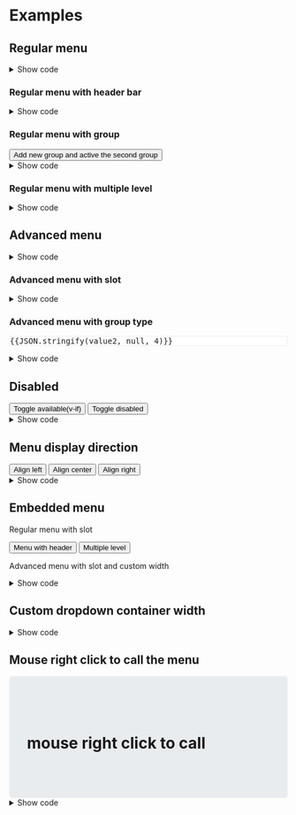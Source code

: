 # Examples

## Regular menu

<div class="my-3">
  <ClientOnly>
    <vue-select-menu :data="menu" type="regular" @show="showLog" @hide="hideLog">
      <template #row="{ row }">
        <span>
          <fa-icon class="fa-lg mr-2" :icon="row.icon.split(',')" v-if="row.icon" />
          &nbsp;
          <span v-html="row.content"></span>
        </span>
      </template>
    </vue-select-menu>
  </ClientOnly>
</div>

<details>
  <summary>Show code</summary>

```vue
<template>
  <vue-select-menu :data="menu" type="regular" @show="showLog" @hide="hideLog">
    <template #row="{ row }">
      <span>
        <fa-icon class="fa-lg mr-2" :icon="row.icon.split(',')" v-if="row.icon" />
        &nbsp;
        <span v-html="row.content"></span>
      </span>
    </template>
  </vue-select-menu>
</template>

<script>
import { VueSelectMenu } from "@therunninghub/vue-select-menu"

export default {
  components: { VueSelectMenu },
  data: () => ({
    menu: [
      { content: '163 NetEase', url: 'http://www.163.com' },
      { content: 'Sina', url: 'http://www.sina.com' },
      { content: 'sm-divider' },
      { content: 'GitHub', icon: 'fab,github', url: 'https://github.com' },
      { content: 'Reddit', icon: 'fab,reddit', url: 'https://www.reddit.com' },
      { content: 'Facebook', icon: 'fab,facebook', url: 'https://www.facebook.com', disabled: true },
      { content: 'Twitter', icon: 'fab,twitter', url: 'https://twitter.com', disabled: true },
      { content: 'sm-divider' },
      { content: 'Click this menu item to trigger your callback', callback: this.doSome }
    ]
  }),
  methods: {
    showLog() {
      console.log('show')
    },
    hideLog() {
      console.log('hide')
    }
  }
};
</script>
```

</details>

### Regular menu with header bar

<div class="my-3">
  <ClientOnly>
    <vue-select-menu :data="menu" type="regular" title="Menu with header" />
  </ClientOnly>
</div>

<details>
  <summary>Show code</summary>

```vue
<template>
  <vue-select-menu :data="menu" type="regular" title="Menu with header" />
</template>

<script>
import { VueSelectMenu } from "@therunninghub/vue-select-menu"

export default {
  components: { VueSelectMenu },
  data: () => ({
    menu: [
      { content: '163 NetEase', url: 'http://www.163.com' },
      { content: 'Sina', url: 'http://www.sina.com' },
      { content: 'sm-divider' },
      { content: 'GitHub', icon: 'fab,github', url: 'https://github.com' },
      { content: 'Reddit', icon: 'fab,reddit', url: 'https://www.reddit.com' },
      { content: 'Facebook', icon: 'fab,facebook', url: 'https://www.facebook.com', disabled: true },
      { content: 'Twitter', icon: 'fab,twitter', url: 'https://twitter.com', disabled: true },
      { content: 'sm-divider' },
      { content: 'Click this menu item to trigger your callback', callback: this.doSome }
    ]
  })
};
</script>
```

</details>

### Regular menu with group

<div class="my-3">
  <ClientOnly>
    <vue-select-menu :data="groupMenu" type="regular"/>
  </ClientOnly>
</div>
<div class="my-3">
  <ClientOnly>
    <vue-select-menu :data="groupMenu2" type="regular" :activeGroup="activeGroup" :embed="true" />
  </ClientOnly>
</div>
<div class="my-3">
  <button type="button" class="btn btn-danger" @click="changeGroupData">Add new group and active the second group</button>
</div>

<details>
  <summary>Show code</summary>

```vue
<template>
  <vue-select-menu :data="groupMenu" type="regular" />
</template>

<script>
import { VueSelectMenu } from "@therunninghub/vue-select-menu"

export default {
  components: { VueSelectMenu },
  data: () => ({
    groupMenu: [
      {
        title: 'Sports',
        list: [
          { content: 'Fivb', url: 'http://www.fivb.com/' },
          { content: 'Fifa', url: 'http://www.fifa.com/' },
          { content: 'sm-divider' },
          { content: 'NBA official site', url: 'http://www.nba.com' },
          { content: 'Chicago Bulls', url: 'http://www.nba.com/bulls/' },
          { content: 'Los Angeles Lakers', url: 'www.nba.com/lakers/' }
        ]
      }, {
        title: 'News',
        list: [
          { content: 'BBC', url: 'http://www.bbc.com/news' },
          { content: 'CNN', url: 'http://www.cnn.com' },
          { content: 'sm-divider' },
          { content: 'Xinhua', url: 'http://www.xinhuanet.com' }
        ]
      }, {
        title: 'Technology',
        list: [
          { content: 'Github', url: 'https://github.com' },
          { content: 'StackOverflow', url: 'https://stackoverflow.com/' },
          { content: 'sm-divider' },
          { content: 'Reddit', url: 'https://www.reddit.com' }
        ]
      }, {
        title: 'Social',
        list: [
          { content: 'Facebook', url: 'https://www.facebook.com' },
          { content: 'Twitter', url: 'https://twitter.com' }
        ]
      }
    ]
  })
};
</script>
```

</details>

### Regular menu with multiple level

<div class="my-3">
  <ClientOnly>
    <vue-select-menu :data="multiLevel" type="regular" >
      <template v-slot="{ show, disabled }">
        <button type="button" class="btn btn-primary">
          SelectMenu (show: <b v-text="show"></b>, disabled: <b v-text="disabled"></b>)
        </button>
      </template>
    </vue-select-menu>
  </ClientOnly>
</div>

<details>
  <summary>Show code</summary>

```vue
<template>
  <vue-select-menu :data="multiLevel" type="regular" >
    <template v-slot="{ show, disabled }">
      <button type="button" class="btn btn-primary">
        SelectMenu (show: <b v-text="show"></b>, disabled: <b v-text="disabled"></b>)
      </button>
    </template>
  </vue-select-menu>
</template>

<script>
import { VueSelectMenu } from "@therunninghub/vue-select-menu"

export default {
  components: { VueSelectMenu },
  data: () => ({
    multiLevel: [
      { content: 'Sports news website',
        icon: 'fab,github',
        children: [
          { content: 'Fivb', url: 'http://www.fivb.com/' },
          { content: 'Fifa', url: 'http://www.fifa.com/' },
          { content: 'NBA',
            children: [
              { content: 'NBA official site', url: 'http://www.nba.com' },
              { content: 'Chicago Bulls', icon: 'fab,github', url: 'http://www.nba.com/bulls/' },
              { content: 'Los Angeles Lakers',
                children: [
                  { content: 'NBA official site', url: 'http://www.nba.com' },
                  { content: 'Chicago Bulls', url: 'http://www.nba.com/bulls/' },
                  { content: 'Los Angeles Lakers111', url: 'www.nba.com/lakers/' }
                ] }
            ] }
        ] },
      { content: 'sm-divider' },
      { content: 'News',
        children: [
          { content: 'BBC', url: 'http://www.bbc.com/news' },
          { content: 'CNN', url: 'http://www.cnn.com' },
          { content: 'Xinhua', url: 'http://www.xinhuanet.com' }
        ] },
      { content: 'Technology',
        children: [
          { content: 'Github', url: 'https://github.com' },
          { content: 'StackOverflow', url: 'https://stackoverflow.com/' },
          { content: 'Reddit', url: 'https://www.reddit.com' }
        ] },
      { content: 'Social',
        children: [
          { content: 'Facebook', url: 'https://www.facebook.com' },
          { content: 'Twitter', url: 'https://twitter.com' }
        ] }
    ]
  })
};
</script>
```

</details>

## Advanced menu

<div class="my-3">
  <ClientOnly>
    <vue-select-menu :data="listData" v-model="value1" />
  </ClientOnly>
</div>

<details>
  <summary>Show code</summary>

```vue
<template>
  <vue-select-menu :data="listData" v-model="value1" />
</template>

<script>
import { VueSelectMenu } from "@therunninghub/vue-select-menu"

export default {
  components: { VueSelectMenu },
  data: () => ({
    value1: '7',
    listData: [
      { id: 1, name: 'Chinese' },
      { id: 2, name: 'English' },
      { id: 3, name: 'Spanish (Español)'},
      { id: 4, name: 'French (Français)'},
      { id: 5, name: 'Persian'},
      { id: 6, name: 'Japanese'},
      { id: 7, name: 'Vietnamese'},
    ],
  })
};
</script>
```
</details>

### Advanced menu with slot

<div class="my-3">
  <ClientOnly>
    <vue-select-menu :data="listData" :max-selected="3" :multiple="true">
      <template #row="{ row }">
        <div v-html="`${row.name} (${row.desc})`"></div>
      </template>
    </vue-select-menu>
  </ClientOnly>
</div>

<details>
  <summary>Show code</summary>

```vue
<template>
  <vue-select-menu :data="listData" :max-selected="3" :multiple="true">
    <template #row="{ row }">
      <div v-html="`${row.name} (${row.desc})`"></div>
    </template>
  </vue-select-menu>
</template>

<script>
import { VueSelectMenu } from "@therunninghub/vue-select-menu"

export default {
  components: { VueSelectMenu },
  data: () => ({
    value1: '7',
    listData: [
      { id: 1, name: 'Chinese' },
      { id: 2, name: 'English' },
      { id: 3, name: 'Spanish (Español)'},
      { id: 4, name: 'French (Français)'},
      { id: 5, name: 'Persian'},
      { id: 6, name: 'Japanese'},
      { id: 7, name: 'Vietnamese'},
    ],
  })
};
</script>
```
</details>

### Advanced menu with group type

<pre style="background-color: #fff; border: 1px solid #eee">{{JSON.stringify(value2, null, 4)}}</pre>

<div class="my-3">
  <ClientOnly>
    <vue-select-menu :data="groupData" :max-selected="3" :multiple="true" key-field="id" v-model="value2" />
  </ClientOnly>
</div>

<details>
  <summary>Show code</summary>

```vue
<template>
  <vue-select-menu :data="groupData" :max-selected="3" :multiple="true" key-field="id" v-model="value2" />
</template>

<script>
import { VueSelectMenu } from "@therunninghub/vue-select-menu"

export default {
  components: { VueSelectMenu },
  data: () => ({
    value2: '3,5,17',
    groupData: [{
      title: 'East',
      list: [
        { id: 1, name: 'Chicago Bulls', desc: '芝加哥公牛', abbr: 'CHI' },
        { id: 2, name: 'Cleveland Cavaliers', desc: '克里夫兰骑士', abbr: 'CLE' },
        { id: 3, name: 'Detroit Pistons', desc: '底特律活塞', abbr: 'DET' },
        { id: 4, name: 'Indiana Pacers', desc: '印第安纳步行者', abbr: 'IND' },
        { id: 5, name: 'Milwaukee Bucks', desc: '密尔沃基雄鹿', abbr: 'MIL' },
        { id: 6, name: 'Brooklyn Nets', desc: '布鲁克林篮网', abbr: 'BKN' },
        { id: 7, name: 'Boston Celtics', desc: '波士顿凯尔特人', abbr: 'BOS' },
        { id: 8, name: 'New York Knicks', desc: '纽约尼克斯', abbr: 'NYK' },
        { id: 9, name: 'Philadelphia 76ers', desc: '费城76人', abbr: 'PHI' },
        { id: 10, name: 'Toronto Raptors', desc: '多伦多猛龙', abbr: 'TOR' },
        { id: 11, name: 'Atlanta Hawks', desc: '亚特兰大老鹰', abbr: 'ATL' },
        { id: 12, name: 'Charlotte Hornets', desc: '夏洛特黄蜂', abbr: 'CHA' },
        { id: 13, name: 'Miami Heat', desc: '迈阿密热火', abbr: 'MIA' },
        { id: 14, name: 'Orlando Magic', desc: '奥兰多魔术', abbr: 'ORL' },
        { id: 15, name: 'Washington Wizards', desc: '华盛顿奇才', abbr: 'WAS' }
      ]
    }, {
      title: 'West',
      list: [
        { id: 16, name: 'Denver Nuggets', desc: '丹佛掘金', abbr: 'DEN' },
        { id: 17, name: 'Minnesota Timberwolves', desc: '明尼苏达森林狼', abbr: 'MIN' },
        { id: 18, name: 'Oklahoma City Thunder', desc: '俄克拉荷马雷霆', abbr: 'OKC' },
        { id: 19, name: 'Portland Trail Blazers', desc: '波特兰开拓者', abbr: 'POR' },
        { id: 20, name: 'Utah Jazz', desc: '犹他爵士', abbr: 'UTA' },
        { id: 21, name: 'Golden State Warriors', desc: '金州勇士', abbr: 'GSW' },
        { id: 22, name: 'Los Angeles Clippers', desc: '洛杉矶快船', abbr: 'LAC' },
        { id: 23, name: 'Los Angeles Lakers', desc: '洛杉矶湖人', abbr: 'LAL' },
        { id: 24, name: 'Phoenix Suns', desc: '菲尼克斯太阳', abbr: 'PHX' },
        { id: 25, name: 'Sacramento Kings', desc: '萨克拉门托国王', abbr: 'SAC' },
        { id: 26, name: 'Dallas Mavericks', desc: '达拉斯小牛', abbr: 'DAL' },
        { id: 27, name: 'Houston Rockets', desc: '休斯顿火箭', abbr: 'HOU' },
        { id: 28, name: 'Memphis Grizzlies', desc: '孟菲斯灰熊', abbr: 'MEM' },
        { id: 29, name: 'New Orleans Pelicans', desc: '新奥尔良鹈鹕', abbr: 'NOP' },
        { id: 30, name: 'San Antonio Spurs', desc: '圣安东尼奥马刺', abbr: 'SAS' }
      ] }
    ],
  })
};
</script>
```
</details>

## Disabled
<div class="my-3">
  <button type="button" class="btn btn-danger mr-3" @click="available = !available">Toggle available(v-if)</button>
  <button type="button" class="btn btn-outline-secondary" @click="disabled = !disabled">Toggle disabled</button>
</div>

<ClientOnly>
  <vue-select-menu class="my-3" :data="listData" :disabled="disabled" @values="values" v-if="available" />
</ClientOnly>

<div class="mb-3">
  <div v-for="log in logs" :key="log.id">
    <div v-text="JSON.stringify(log)"></div>
  </div>
</div>

<details>
  <summary>Show code</summary>

```vue
<template>
  <vue-select-menu :data="listData" :disabled="disabled" @values="values" v-if="available" />
</template>

<script>
import { VueSelectMenu } from "@therunninghub/vue-select-menu"

export default {
  components: { VueSelectMenu },
  data: () => ({
    disabled: false,
    available: true,
    listData: [
      { id: 1, name: 'Chinese' },
      { id: 2, name: 'English' },
      { id: 3, name: 'Spanish (Español)'},
      { id: 4, name: 'French (Français)'},
      { id: 5, name: 'Persian'},
      { id: 6, name: 'Japanese'},
      { id: 7, name: 'Vietnamese'},
    ],
  }),
  methods: {
    values (data) {
      if (data && data.length) {
        console.log(data)
      }
    }
  }
};
</script>
```
</details>

## Menu display direction

<div>
  <ClientOnly>
    <vue-select-menu class="my-3" :data="menu" type="regular" align="left">
      <button class="btn btn-primary mr-3" type="button">Align left</button>
    </vue-select-menu>
    <vue-select-menu class="my-3" :data="menu" type="regular" align="center">
      <button class="btn btn-secondary mr-3" type="button">Align center</button>
    </vue-select-menu>
    <vue-select-menu class="my-3" :data="menu" type="regular" align="right">
      <button class="btn btn-danger" type="button">Align right</button>
    </vue-select-menu>
  </ClientOnly>
</div>

<details>
  <summary>Show code</summary>

```vue
<template>
  <div>
    <vue-select-menu class="my-3" :data="menu" type="regular" align="left">
      <button type="button">Align left</button>
    </vue-select-menu>
    <vue-select-menu class="my-3" :data="menu" type="regular" align="center">
      <button type="button">Align center</button>
    </vue-select-menu>
    <vue-select-menu class="my-3" :data="menu" type="regular" align="right">
      <button type="button">Align right</button>
    </vue-select-menu>
  </div>
</template>

<script>
import VueSelectMenu from "@therunninghub/vue-select-menu"

export default {
  components: { VueSelectMenu },
  data: () => ({
    menu: [
      { content: '163 NetEase', url: 'http://www.163.com' },
      { content: 'Sina', url: 'http://www.sina.com' },
      { content: 'sm-divider' },
      { content: 'GitHub', icon: 'fab,github', url: 'https://github.com' },
      { content: 'Reddit', icon: 'fab,reddit', url: 'https://www.reddit.com' },
      { content: 'Facebook', icon: 'fab,facebook', url: 'https://www.facebook.com', disabled: true },
      { content: 'Twitter', icon: 'fab,twitter', url: 'https://twitter.com', disabled: true },
      { content: 'sm-divider' },
      { content: 'Click this menu item to trigger your callback', callback: this.doSome }
    ],
  })
};
</script>
```

</details>

## Embedded menu

<div class="my-3 row">
  <div class="col-md-6">
    <p>Regular menu with slot</p>
    <p>
      <button type="button" class="btn btn-secondary mr-3" @click="changeData">Menu with header</button>
      <button type="button" class="btn btn-secondary" @click="toMultipleLevel">Multiple level</button>
    </p>
    <ClientOnly>
      <vue-select-menu :data="dynamic" type="regular" :embed="true" >
        <!-- use slot to custom rendering menu row -->
        <template #row="{ row }">
          <span>
            <span v-if="row.icon">(icon: {{row.icon}})</span>
            <span v-html="row.content"></span>
          </span>
        </template>
      </vue-select-menu>
    </ClientOnly>
  </div>
  <div class="col-md-6">
    <p>Advanced menu with slot and custom width</p>
    <ClientOnly>
      <vue-select-menu :data="groupData"
                    :embed="true"
                    :multiple="true"
                    :width="250"
                    key-field="id"
                    v-model="value2" >
        <template #row="{ row }">
          {{row.name}} {{row.desc}}
        </template>
      </vue-select-menu>
    </ClientOnly>
  </div>
</div>

<details>
  <summary>Show code</summary>

```vue
<template>
  <div class="row">
    <div class="col-md-6">
      <p>Regular menu with slot</p>
      <p>
        <button type="button" class="btn btn-secondary mr-3" @click="changeData">Menu with header</button>
        <button type="button" class="btn btn-secondary" @click="toMultipleLevel">Multiple level</button>
      </p>
      <vue-select-menu :data="dynamic" type="regular" :embed="true" >
        <!-- use slot to custom rendering menu row -->
        <template #row="{ row }">
          <span>
            <span v-if="row.icon">(icon: {{row.icon}})</span>
            <span v-html="row.content"></span>
          </span>
        </template>
      </vue-select-menu>
    </div>
    <div class="col-md-6">
      <p>Advanced menu with slot and custom width</p>
      <vue-select-menu :data="groupData"
                    :embed="true"
                    :multiple="true"
                    :width="250"
                    key-field="id"
                    v-model="value2" >
        <template #row="{ row }">
          {{row.name}} {{row.desc}}
        </template>
      </vue-select-menu>
    </div>
  </div>
</template>

<script>
import { VueSelectMenu } from "@therunninghub/vue-select-menu"

export default {
  components: { VueSelectMenu },
  data: () => ({
    value2: '3,5,17',
    dynamic: [],
    groupData: [{
      title: 'East',
      list: [
        { id: 1, name: 'Chicago Bulls', desc: '芝加哥公牛', abbr: 'CHI' },
        { id: 2, name: 'Cleveland Cavaliers', desc: '克里夫兰骑士', abbr: 'CLE' },
        { id: 3, name: 'Detroit Pistons', desc: '底特律活塞', abbr: 'DET' },
        { id: 4, name: 'Indiana Pacers', desc: '印第安纳步行者', abbr: 'IND' },
        { id: 5, name: 'Milwaukee Bucks', desc: '密尔沃基雄鹿', abbr: 'MIL' },
        { id: 6, name: 'Brooklyn Nets', desc: '布鲁克林篮网', abbr: 'BKN' },
        { id: 7, name: 'Boston Celtics', desc: '波士顿凯尔特人', abbr: 'BOS' },
        { id: 8, name: 'New York Knicks', desc: '纽约尼克斯', abbr: 'NYK' },
        { id: 9, name: 'Philadelphia 76ers', desc: '费城76人', abbr: 'PHI' },
        { id: 10, name: 'Toronto Raptors', desc: '多伦多猛龙', abbr: 'TOR' },
        { id: 11, name: 'Atlanta Hawks', desc: '亚特兰大老鹰', abbr: 'ATL' },
        { id: 12, name: 'Charlotte Hornets', desc: '夏洛特黄蜂', abbr: 'CHA' },
        { id: 13, name: 'Miami Heat', desc: '迈阿密热火', abbr: 'MIA' },
        { id: 14, name: 'Orlando Magic', desc: '奥兰多魔术', abbr: 'ORL' },
        { id: 15, name: 'Washington Wizards', desc: '华盛顿奇才', abbr: 'WAS' }
      ]
    }, {
      title: 'West',
      list: [
        { id: 16, name: 'Denver Nuggets', desc: '丹佛掘金', abbr: 'DEN' },
        { id: 17, name: 'Minnesota Timberwolves', desc: '明尼苏达森林狼', abbr: 'MIN' },
        { id: 18, name: 'Oklahoma City Thunder', desc: '俄克拉荷马雷霆', abbr: 'OKC' },
        { id: 19, name: 'Portland Trail Blazers', desc: '波特兰开拓者', abbr: 'POR' },
        { id: 20, name: 'Utah Jazz', desc: '犹他爵士', abbr: 'UTA' },
        { id: 21, name: 'Golden State Warriors', desc: '金州勇士', abbr: 'GSW' },
        { id: 22, name: 'Los Angeles Clippers', desc: '洛杉矶快船', abbr: 'LAC' },
        { id: 23, name: 'Los Angeles Lakers', desc: '洛杉矶湖人', abbr: 'LAL' },
        { id: 24, name: 'Phoenix Suns', desc: '菲尼克斯太阳', abbr: 'PHX' },
        { id: 25, name: 'Sacramento Kings', desc: '萨克拉门托国王', abbr: 'SAC' },
        { id: 26, name: 'Dallas Mavericks', desc: '达拉斯小牛', abbr: 'DAL' },
        { id: 27, name: 'Houston Rockets', desc: '休斯顿火箭', abbr: 'HOU' },
        { id: 28, name: 'Memphis Grizzlies', desc: '孟菲斯灰熊', abbr: 'MEM' },
        { id: 29, name: 'New Orleans Pelicans', desc: '新奥尔良鹈鹕', abbr: 'NOP' },
        { id: 30, name: 'San Antonio Spurs', desc: '圣安东尼奥马刺', abbr: 'SAS' }
      ] }
    ],
  }),
  methods: {
    changeData() {
      this.dynamic = this.headerMenu
    },
    toMultipleLevel() {
      this.dynamic = this.multiLevel
    }
  }
};
</script>
```

</details>

## Custom dropdown container width

<ClientOnly>
  <vue-select-menu class="my-3" :data="listData" :width="300" />
</ClientOnly>

<details>
  <summary>Show code</summary>

```vue
<template>
  <vue-select-menu :data="groupData" :width="300" />
</template>

<script>
import { VueSelectMenu } from "@therunninghub/vue-select-menu"

export default {
  components: { VueSelectMenu },
  data: () => ({
    groupData: [{
      title: 'East',
      list: [
        { id: 1, name: 'Chicago Bulls', desc: '芝加哥公牛', abbr: 'CHI' },
        { id: 2, name: 'Cleveland Cavaliers', desc: '克里夫兰骑士', abbr: 'CLE' },
        { id: 3, name: 'Detroit Pistons', desc: '底特律活塞', abbr: 'DET' },
        { id: 4, name: 'Indiana Pacers', desc: '印第安纳步行者', abbr: 'IND' },
        { id: 5, name: 'Milwaukee Bucks', desc: '密尔沃基雄鹿', abbr: 'MIL' },
        { id: 6, name: 'Brooklyn Nets', desc: '布鲁克林篮网', abbr: 'BKN' },
        { id: 7, name: 'Boston Celtics', desc: '波士顿凯尔特人', abbr: 'BOS' },
        { id: 8, name: 'New York Knicks', desc: '纽约尼克斯', abbr: 'NYK' },
        { id: 9, name: 'Philadelphia 76ers', desc: '费城76人', abbr: 'PHI' },
        { id: 10, name: 'Toronto Raptors', desc: '多伦多猛龙', abbr: 'TOR' },
        { id: 11, name: 'Atlanta Hawks', desc: '亚特兰大老鹰', abbr: 'ATL' },
        { id: 12, name: 'Charlotte Hornets', desc: '夏洛特黄蜂', abbr: 'CHA' },
        { id: 13, name: 'Miami Heat', desc: '迈阿密热火', abbr: 'MIA' },
        { id: 14, name: 'Orlando Magic', desc: '奥兰多魔术', abbr: 'ORL' },
        { id: 15, name: 'Washington Wizards', desc: '华盛顿奇才', abbr: 'WAS' }
      ]
    }, {
      title: 'West',
      list: [
        { id: 16, name: 'Denver Nuggets', desc: '丹佛掘金', abbr: 'DEN' },
        { id: 17, name: 'Minnesota Timberwolves', desc: '明尼苏达森林狼', abbr: 'MIN' },
        { id: 18, name: 'Oklahoma City Thunder', desc: '俄克拉荷马雷霆', abbr: 'OKC' },
        { id: 19, name: 'Portland Trail Blazers', desc: '波特兰开拓者', abbr: 'POR' },
        { id: 20, name: 'Utah Jazz', desc: '犹他爵士', abbr: 'UTA' },
        { id: 21, name: 'Golden State Warriors', desc: '金州勇士', abbr: 'GSW' },
        { id: 22, name: 'Los Angeles Clippers', desc: '洛杉矶快船', abbr: 'LAC' },
        { id: 23, name: 'Los Angeles Lakers', desc: '洛杉矶湖人', abbr: 'LAL' },
        { id: 24, name: 'Phoenix Suns', desc: '菲尼克斯太阳', abbr: 'PHX' },
        { id: 25, name: 'Sacramento Kings', desc: '萨克拉门托国王', abbr: 'SAC' },
        { id: 26, name: 'Dallas Mavericks', desc: '达拉斯小牛', abbr: 'DAL' },
        { id: 27, name: 'Houston Rockets', desc: '休斯顿火箭', abbr: 'HOU' },
        { id: 28, name: 'Memphis Grizzlies', desc: '孟菲斯灰熊', abbr: 'MEM' },
        { id: 29, name: 'New Orleans Pelicans', desc: '新奥尔良鹈鹕', abbr: 'NOP' },
        { id: 30, name: 'San Antonio Spurs', desc: '圣安东尼奥马刺', abbr: 'SAS' }
      ] }
    ],
  })
};
</script>
```

</details>

## Mouse right click to call the menu
<ClientOnly>
  <div class="my-3">
    <vue-select-menu :data="menu" type="regular" :full-width="true" :right-click="true" >
      <div class="jumbotron text-center" style="margin: 0;">
        <h1><i class="fa fa-fw fa-mouse-pointer"></i> mouse right click to call</h1>
      </div>
    </vue-select-menu>
  </div>
</ClientOnly>

<details>
  <summary>Show code</summary>

```vue
<template>
  <vue-select-menu class="my-3" :data="menu" type="regular" :full-width="true" :right-click="true" >
    <div class="jumbotron text-center" style="margin: 0;">
      <h1><i class="fa fa-fw fa-mouse-pointer"></i> mouse right click to call</h1>
    </div>
  </vue-select-menu>
</template>

<script>
import { VueSelectMenu } from "@therunninghub/vue-select-menu"

export default {
  components: { VueSelectMenu },
  data: () => ({
    menu: [
      { content: '163 NetEase', url: 'http://www.163.com' },
      { content: 'Sina', url: 'http://www.sina.com' },
      { content: 'sm-divider' },
      { content: 'GitHub', icon: 'fab,github', url: 'https://github.com' },
      { content: 'Reddit', icon: 'fab,reddit', url: 'https://www.reddit.com' },
      { content: 'Facebook', icon: 'fab,facebook', url: 'https://www.facebook.com', disabled: true },
      { content: 'Twitter', icon: 'fab,twitter', url: 'https://twitter.com', disabled: true },
      { content: 'sm-divider' },
      { content: 'Click this menu item to trigger your callback', callback: this.doSome }
    ],
  })
};
</script>
```

</details>

<!-- Script section -->
<script>
export default {
  name: 'examples',
  data() {
    return {
      value1: '7',
      value2: '3,5,17',
      dynamic: [],
      activeGroup: 3,
      logs: [],
      disabled: false,
      available: true,
      groupData: [{
        title: 'East',
        list: [
          { id: 1, name: 'Chicago Bulls', desc: '芝加哥公牛', abbr: 'CHI' },
          { id: 2, name: 'Cleveland Cavaliers', desc: '克里夫兰骑士', abbr: 'CLE' },
          { id: 3, name: 'Detroit Pistons', desc: '底特律活塞', abbr: 'DET' },
          { id: 4, name: 'Indiana Pacers', desc: '印第安纳步行者', abbr: 'IND' },
          { id: 5, name: 'Milwaukee Bucks', desc: '密尔沃基雄鹿', abbr: 'MIL' },
          { id: 6, name: 'Brooklyn Nets', desc: '布鲁克林篮网', abbr: 'BKN' },
          { id: 7, name: 'Boston Celtics', desc: '波士顿凯尔特人', abbr: 'BOS' },
          { id: 8, name: 'New York Knicks', desc: '纽约尼克斯', abbr: 'NYK' },
          { id: 9, name: 'Philadelphia 76ers', desc: '费城76人', abbr: 'PHI' },
          { id: 10, name: 'Toronto Raptors', desc: '多伦多猛龙', abbr: 'TOR' },
          { id: 11, name: 'Atlanta Hawks', desc: '亚特兰大老鹰', abbr: 'ATL' },
          { id: 12, name: 'Charlotte Hornets', desc: '夏洛特黄蜂', abbr: 'CHA' },
          { id: 13, name: 'Miami Heat', desc: '迈阿密热火', abbr: 'MIA' },
          { id: 14, name: 'Orlando Magic', desc: '奥兰多魔术', abbr: 'ORL' },
          { id: 15, name: 'Washington Wizards', desc: '华盛顿奇才', abbr: 'WAS' }
        ]
      }, {
        title: 'West',
        list: [
          { id: 16, name: 'Denver Nuggets', desc: '丹佛掘金', abbr: 'DEN' },
          { id: 17, name: 'Minnesota Timberwolves', desc: '明尼苏达森林狼', abbr: 'MIN' },
          { id: 18, name: 'Oklahoma City Thunder', desc: '俄克拉荷马雷霆', abbr: 'OKC' },
          { id: 19, name: 'Portland Trail Blazers', desc: '波特兰开拓者', abbr: 'POR' },
          { id: 20, name: 'Utah Jazz', desc: '犹他爵士', abbr: 'UTA' },
          { id: 21, name: 'Golden State Warriors', desc: '金州勇士', abbr: 'GSW' },
          { id: 22, name: 'Los Angeles Clippers', desc: '洛杉矶快船', abbr: 'LAC' },
          { id: 23, name: 'Los Angeles Lakers', desc: '洛杉矶湖人', abbr: 'LAL' },
          { id: 24, name: 'Phoenix Suns', desc: '菲尼克斯太阳', abbr: 'PHX' },
          { id: 25, name: 'Sacramento Kings', desc: '萨克拉门托国王', abbr: 'SAC' },
          { id: 26, name: 'Dallas Mavericks', desc: '达拉斯小牛', abbr: 'DAL' },
          { id: 27, name: 'Houston Rockets', desc: '休斯顿火箭', abbr: 'HOU' },
          { id: 28, name: 'Memphis Grizzlies', desc: '孟菲斯灰熊', abbr: 'MEM' },
          { id: 29, name: 'New Orleans Pelicans', desc: '新奥尔良鹈鹕', abbr: 'NOP' },
          { id: 30, name: 'San Antonio Spurs', desc: '圣安东尼奥马刺', abbr: 'SAS' }
        ] }
      ],
      listData: [
        { id: 1, name: 'Chinese' },
        { id: 2, name: 'English' },
        { id: 3, name: 'Spanish (Español)'},
        { id: 4, name: 'French (Français)'},
        { id: 5, name: 'Persian'},
        { id: 6, name: 'Japanese'},
        { id: 7, name: 'Vietnamese'},
      ],
      menu: [
        { content: '163 NetEase', url: 'http://www.163.com' },
        { content: 'Sina', url: 'http://www.sina.com' },
        { content: 'sm-divider' },
        { content: 'GitHub', icon: 'fab,github', url: 'https://github.com' },
        { content: 'Reddit', icon: 'fab,reddit', url: 'https://www.reddit.com' },
        { content: 'Facebook', icon: 'fab,facebook', url: 'https://www.facebook.com', disabled: true },
        { content: 'Twitter', icon: 'fab,twitter', url: 'https://twitter.com', disabled: true },
        { content: 'sm-divider' },
        { content: 'Click this menu item to trigger your callback', callback: this.doSome }
      ],
      headerMenu: [
        { content: 'News Site', header: true },
        { content: '163 NetEase', url: 'http://www.163.com' },
        { content: 'Sina', url: 'http://www.sina.com' },
        { content: 'sm-divider' },
        { content: 'Technology Site', header: true },
        { content: 'GitHub', icon: 'fab,github', url: 'https://github.com' },
        { content: 'Reddit', icon: 'fab,reddit', url: 'https://www.reddit.com' },
        { content: 'Facebook', icon: 'fab,facebook', url: 'https://www.facebook.com', disabled: true },
        { content: 'Twitter', icon: 'fab,twitter', url: 'https://twitter.com', disabled: true },
        { content: 'sm-divider' },
        { content: 'Actions', header: true },
        { content: 'Click this menu item to trigger your callback', callback: this.doSome }
      ],
      multiLevel: [
        { content: 'Sports news website',
          icon: 'fab,github',
          children: [
            { content: 'Fivb', url: 'http://www.fivb.com/' },
            { content: 'Fifa', url: 'http://www.fifa.com/' },
            { content: 'NBA',
              children: [
                { content: 'NBA official site', url: 'http://www.nba.com' },
                { content: 'Chicago Bulls', icon: 'fab,github', url: 'http://www.nba.com/bulls/' },
                { content: 'Los Angeles Lakers',
                  children: [
                    { content: 'NBA official site', url: 'http://www.nba.com' },
                    { content: 'Chicago Bulls', url: 'http://www.nba.com/bulls/' },
                    { content: 'Los Angeles Lakers111', url: 'www.nba.com/lakers/' }
                  ] }
              ] }
          ] },
        { content: 'sm-divider' },
        { content: 'News',
          children: [
            { content: 'BBC', url: 'http://www.bbc.com/news' },
            { content: 'CNN', url: 'http://www.cnn.com' },
            { content: 'Xinhua', url: 'http://www.xinhuanet.com' }
          ] },
        { content: 'Technology',
          children: [
            { content: 'Github', url: 'https://github.com' },
            { content: 'StackOverflow', url: 'https://stackoverflow.com/' },
            { content: 'Reddit', url: 'https://www.reddit.com' }
          ] },
        { content: 'Social',
          children: [
            { content: 'Facebook', url: 'https://www.facebook.com' },
            { content: 'Twitter', url: 'https://twitter.com' }
          ] }
      ],
      groupMenu: [
        {
          title: 'Sports',
          list: [
            { content: 'Fivb', url: 'http://www.fivb.com/' },
            { content: 'Fifa', url: 'http://www.fifa.com/' },
            { content: 'sm-divider' },
            { content: 'NBA official site', url: 'http://www.nba.com' },
            { content: 'Chicago Bulls', url: 'http://www.nba.com/bulls/' },
            { content: 'Los Angeles Lakers', url: 'www.nba.com/lakers/' }
          ]
        }, {
          title: 'News',
          list: [
            { content: 'BBC', url: 'http://www.bbc.com/news' },
            { content: 'CNN', url: 'http://www.cnn.com' },
            { content: 'sm-divider' },
            { content: 'Xinhua', url: 'http://www.xinhuanet.com' }
          ]
        }, {
          title: 'Technology',
          list: [
            { content: 'Github', url: 'https://github.com' },
            { content: 'StackOverflow', url: 'https://stackoverflow.com/' },
            { content: 'sm-divider' },
            { content: 'Reddit', url: 'https://www.reddit.com' }
          ]
        }, {
          title: 'Social',
          list: [
            { content: 'Facebook', url: 'https://www.facebook.com' },
            { content: 'Twitter', url: 'https://twitter.com' }
          ]
        }
      ],
      groupMenu2: [
        {
          title: 'Sports',
          list: [
            { content: 'Fivb', url: 'http://www.fivb.com/' },
            { content: 'Fifa', url: 'http://www.fifa.com/' },
            { content: 'sm-divider' },
            { content: 'NBA official site', url: 'http://www.nba.com' },
            { content: 'Chicago Bulls', url: 'http://www.nba.com/bulls/' },
            { content: 'Los Angeles Lakers', url: 'www.nba.com/lakers/' }
          ]
        }, {
          title: 'News',
          list: [
            { content: 'BBC', url: 'http://www.bbc.com/news' },
            { content: 'CNN', url: 'http://www.cnn.com' },
            { content: 'sm-divider' },
            { content: 'Xinhua', url: 'http://www.xinhuanet.com' }
          ]
        }, {
          title: 'Technology',
          list: [
            { content: 'Github', url: 'https://github.com' },
            { content: 'StackOverflow', url: 'https://stackoverflow.com/' },
            { content: 'sm-divider' },
            { content: 'Reddit', url: 'https://www.reddit.com' }
          ]
        }, {
          title: 'Social',
          list: [
            { content: 'Facebook', url: 'https://www.facebook.com' },
            { content: 'Twitter', url: 'https://twitter.com' }
          ]
        }
      ]
    }
  },
  methods: {
    doSome() {
      // console.log(this.value1);
      window.alert('you can do anything in callback!')
    },
    showLog() {
      console.log('show')
    },
    hideLog() {
      console.log('hide')
    },
    values (data) {
      if (data && data.length) {
        this.logs.push(data)
      }
    },
    changeData() {
      this.dynamic = this.headerMenu
    },
    toMultipleLevel() {
      this.dynamic = this.multiLevel
    },
    changeGroupData() {
      this.groupMenu2 = [
        {
          title: 'Design',
          list: [
            { content: 'Adobe', url: 'https://adobe.com/' },
            { content: 'Corel', url: 'https://corel.com/' }
          ]
        },
        {
          title: 'Game',
          list: [
            { content: 'Riot Games', url: 'https://www.riotgames.com/' },
            { content: 'Blizzard', url: 'https://www.blizzard.com/' }
          ]
        }
      ]
      this.activeGroup = 1
    }
  },
  mounted() {
    this.$forceUpdate()
    this.dynamic = this.menu
  }
}
</script>

<style>
.jumbotron {
  padding: 2rem 1rem;
  margin-bottom: 2rem;
  background-color: #e9ecef;
  border-radius: 0.3rem;
}

@media (min-width: 576px) {
  .jumbotron {
    padding: 4rem 2rem;
  }
}
</style>
